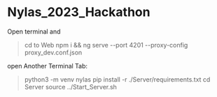 # Nylas_2023_Hackathon

Open terminal and 

> cd to Web
> npm i && ng serve --port 4201 --proxy-config proxy_dev.conf.json



open Another Terminal Tab:
> python3 -m venv nylas
> pip install -r ./Server/requirements.txt
> cd Server
> source ../Start_Server.sh
